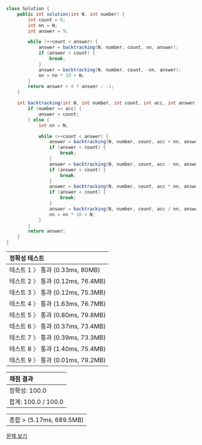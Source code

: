 ```java
class Solution {
    public int solution(int N, int number) {
        int count = 0;
        int nn = N;
        int answer = 9;

        while (++count < answer) {
            answer = backtracking(N, number, count, nn, answer);
            if (answer < count) {
                break;
            }
            answer = backtracking(N, number, count, -nn, answer);
            nn = nn * 10 + N;
        }
        return answer < 9 ? answer : -1;
    }

    int backtracking(int N, int number, int count, int acc, int answer) {
        if (number == acc) {
            answer = count;
        } else {
            int nn = N;

            while (++count < answer) {
                answer = backtracking(N, number, count, acc + nn, answer);
                if (answer < count) {
                    break;
                }
                answer = backtracking(N, number, count, acc - nn, answer);
                if (answer < count) {
                    break;
                }
                answer = backtracking(N, number, count, acc * nn, answer);
                if (answer < count) {
                    break;
                }
                answer = backtracking(N, number, count, acc / nn, answer);
                nn = nn * 10 + N;
            }
        }
        return answer;
    }
}
```
 | 정확성 테스트 |
 |  :-  |
 | 테스트 1 〉 통과 (0.33ms, 80MB) |
 | 테스트 2 〉 통과 (0.12ms, 76.4MB) |
 | 테스트 3 〉 통과 (0.12ms, 75.3MB) |
 | 테스트 4 〉 통과 (1.63ms, 76.7MB) |
 | 테스트 5 〉 통과 (0.80ms, 79.8MB) |
 | 테스트 6 〉 통과 (0.37ms, 73.4MB) |
 | 테스트 7 〉 통과 (0.39ms, 73.3MB) |
 | 테스트 8 〉 통과 (1.40ms, 75.4MB) |
 | 테스트 9 〉 통과 (0.01ms, 79.2MB) |

 | 채점 결과 |
 | :- |
 | 정확성: 100.0 |
 | 합계: 100.0 / 100.0 |

 ||
 | :- |
 | 총합 > (5.17ms, 689.5MB) |

[문제 보기](https://programmers.co.kr/learn/courses/30/lessons/42895?language=java)